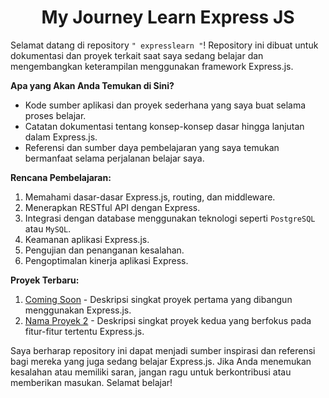 <div align="center">
<h1>My Journey Learn Express JS</h1>
</div>

Selamat datang di repository ```" expresslearn "```! Repository ini dibuat untuk dokumentasi dan proyek terkait saat saya sedang belajar dan mengembangkan keterampilan menggunakan framework Express.js.

**Apa yang Akan Anda Temukan di Sini?**
- Kode sumber aplikasi dan proyek sederhana yang saya buat selama proses belajar.
- Catatan dokumentasi tentang konsep-konsep dasar hingga lanjutan dalam Express.js.
- Referensi dan sumber daya pembelajaran yang saya temukan bermanfaat selama perjalanan belajar saya.

**Rencana Pembelajaran:**
1. Memahami dasar-dasar Express.js, routing, dan middleware.
2. Menerapkan RESTful API dengan Express.
3. Integrasi dengan database menggunakan teknologi seperti ```PostgreSQL``` atau ```MySQL```.
5. Keamanan aplikasi Express.js.
6. Pengujian dan penanganan kesalahan.
7. Pengoptimalan kinerja aplikasi Express.

**Proyek Terbaru:**
1. [Coming Soon](link_proyek1) - Deskripsi singkat proyek pertama yang dibangun menggunakan Express.js.
2. [Nama Proyek 2](link_proyek2) - Deskripsi singkat proyek kedua yang berfokus pada fitur-fitur tertentu Express.js.

Saya berharap repository ini dapat menjadi sumber inspirasi dan referensi bagi mereka yang juga sedang belajar Express.js. Jika Anda menemukan kesalahan atau memiliki saran, jangan ragu untuk berkontribusi atau memberikan masukan. Selamat belajar!
